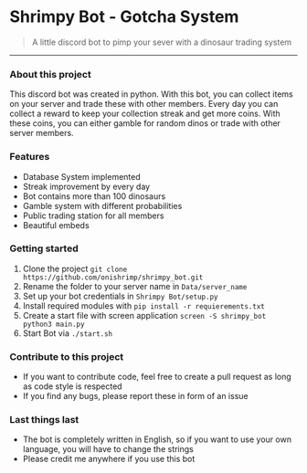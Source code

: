 # Shrimpy Bot - Gotcha System

> A little discord bot to pimp your sever with a dinosaur trading system
---

### About this project
This discord bot was created in python. With this bot, you can collect items on your server and trade these with other 
members. Every day you can collect a reward to keep your collection streak and get more coins. With these coins, you 
can either gamble for random dinos or trade with other server members.

### Features
- Database System implemented
- Streak improvement by every day
- Bot contains more than 100 dinosaurs
- Gamble system with different probabilities
- Public trading station for all members
- Beautiful embeds

### Getting started
1. Clone the project `git clone https://github.com/onishrimp/shrimpy_bot.git`
2. Rename the folder to your server name  in `Data/server_name`
3. Set up your bot credentials in `Shrimpy Bot/setup.py`
4. Install required modules with `pip install -r requierements.txt`
5. Create a start file with screen application `screen -S shrimpy_bot python3 main.py`
6. Start Bot via `./start.sh`


### Contribute to this project
- If you want to contribute code, feel free to create a pull request as long as code style is respected
- If you find any bugs, please report these in form of an issue

### Last things last
- The bot is completely written in English, so if you want to use your own language, you will have to change the strings
- Please credit me anywhere if you use this bot
